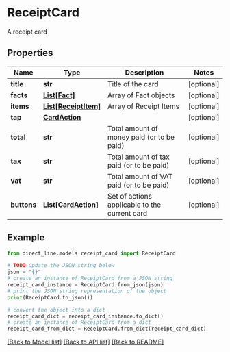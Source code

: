 # ReceiptCard

A receipt card

## Properties

Name | Type | Description | Notes
------------ | ------------- | ------------- | -------------
**title** | **str** | Title of the card | [optional] 
**facts** | [**List[Fact]**](Fact.md) | Array of Fact objects | [optional] 
**items** | [**List[ReceiptItem]**](ReceiptItem.md) | Array of Receipt Items | [optional] 
**tap** | [**CardAction**](CardAction.md) |  | [optional] 
**total** | **str** | Total amount of money paid (or to be paid) | [optional] 
**tax** | **str** | Total amount of tax paid (or to be paid) | [optional] 
**vat** | **str** | Total amount of VAT paid (or to be paid) | [optional] 
**buttons** | [**List[CardAction]**](CardAction.md) | Set of actions applicable to the current card | [optional] 

## Example

```python
from direct_line.models.receipt_card import ReceiptCard

# TODO update the JSON string below
json = "{}"
# create an instance of ReceiptCard from a JSON string
receipt_card_instance = ReceiptCard.from_json(json)
# print the JSON string representation of the object
print(ReceiptCard.to_json())

# convert the object into a dict
receipt_card_dict = receipt_card_instance.to_dict()
# create an instance of ReceiptCard from a dict
receipt_card_from_dict = ReceiptCard.from_dict(receipt_card_dict)
```
[[Back to Model list]](../README.md#documentation-for-models) [[Back to API list]](../README.md#documentation-for-api-endpoints) [[Back to README]](../README.md)


